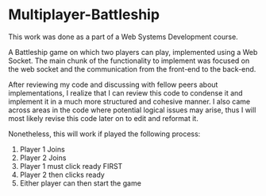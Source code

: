 # Multiplayer-Battleship

This work was done as a part of a Web Systems Development course. 

A Battleship game on which two players can play, implemented using a Web Socket.
The main chunk of the functionality to implement was focused on the web socket and the communication 
from the front-end to the back-end. 

After reviewing my code and discussing with fellow peers about implementations, I realize that I can
review this code to condense it and implement it in a much more structured and cohesive manner.
I also came across areas in the code where potential logical issues may arise, thus I will most likely
revise this code later on to edit and reformat it.

Nonetheless, this will work if played the following process:
1) Player 1 Joins
2) Player 2 Joins
3) Player 1 must click ready FIRST
4) Player 2 then clicks ready
5) Either player can then start the game

